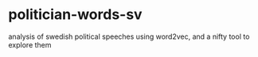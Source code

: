 # politician-words-sv
analysis of swedish political speeches using word2vec, and a nifty tool to explore them
